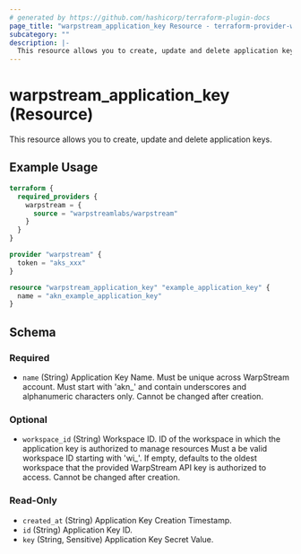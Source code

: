 ```yaml
---
# generated by https://github.com/hashicorp/terraform-plugin-docs
page_title: "warpstream_application_key Resource - terraform-provider-warpstream"
subcategory: ""
description: |-
  This resource allows you to create, update and delete application keys.
---
```


# warpstream_application_key (Resource)

This resource allows you to create, update and delete application keys.

## Example Usage

```terraform
terraform {
  required_providers {
    warpstream = {
      source = "warpstreamlabs/warpstream"
    }
  }
}

provider "warpstream" {
  token = "aks_xxx"
}

resource "warpstream_application_key" "example_application_key" {
  name = "akn_example_application_key"
}
```

<!-- schema generated by tfplugindocs -->
## Schema

### Required

- `name` (String) Application Key Name. Must be unique across WarpStream account. Must start with 'akn_' and contain underscores and alphanumeric characters only. Cannot be changed after creation.

### Optional

- `workspace_id` (String) Workspace ID. ID of the workspace in which the application key is authorized to manage resources Must a be valid workspace ID starting with 'wi_'. If empty, defaults to the oldest workspace that the provided WarpStream API key is authorized to access. Cannot be changed after creation.

### Read-Only

- `created_at` (String) Application Key Creation Timestamp.
- `id` (String) Application Key ID.
- `key` (String, Sensitive) Application Key Secret Value.

